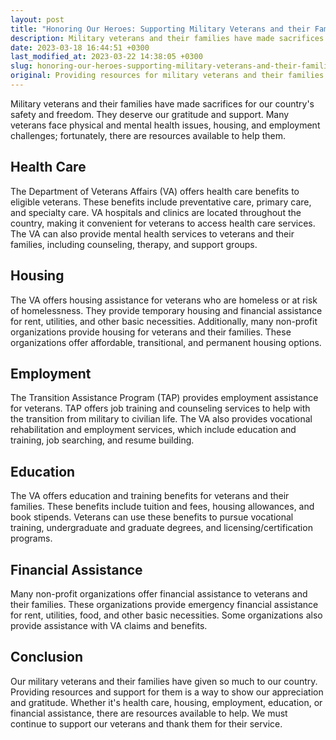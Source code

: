 ```yaml
---
layout: post
title: "Honoring Our Heroes: Supporting Military Veterans and their Families"
description: Military veterans and their families have made sacrifices for our country's safety and freedom. They deserve our gratitude and support. Many veterans face physical and mental health issues, housing, and employment challenges; fortunately, there are resources available to help them.
date: 2023-03-18 16:44:51 +0300
last_modified_at: 2023-03-22 14:38:05 +0300
slug: honoring-our-heroes-supporting-military-veterans-and-their-families-through-donations-and-charitable-contributions
original: Providing resources for military veterans and their families
---
```

Military veterans and their families have made sacrifices for our country's safety and freedom. They deserve our gratitude and support. Many veterans face physical and mental health issues, housing, and employment challenges; fortunately, there are resources available to help them.

## Health Care

The Department of Veterans Affairs (VA) offers health care benefits to eligible veterans. These benefits include preventative care, primary care, and specialty care. VA hospitals and clinics are located throughout the country, making it convenient for veterans to access health care services. The VA can also provide mental health services to veterans and their families, including counseling, therapy, and support groups.

## Housing

The VA offers housing assistance for veterans who are homeless or at risk of homelessness. They provide temporary housing and financial assistance for rent, utilities, and other basic necessities. Additionally, many non-profit organizations provide housing for veterans and their families. These organizations offer affordable, transitional, and permanent housing options.

## Employment

The Transition Assistance Program (TAP) provides employment assistance for veterans. TAP offers job training and counseling services to help with the transition from military to civilian life. The VA also provides vocational rehabilitation and employment services, which include education and training, job searching, and resume building.

## Education

The VA offers education and training benefits for veterans and their families. These benefits include tuition and fees, housing allowances, and book stipends. Veterans can use these benefits to pursue vocational training, undergraduate and graduate degrees, and licensing/certification programs.

## Financial Assistance

Many non-profit organizations offer financial assistance to veterans and their families. These organizations provide emergency financial assistance for rent, utilities, food, and other basic necessities. Some organizations also provide assistance with VA claims and benefits.

## Conclusion

Our military veterans and their families have given so much to our country. Providing resources and support for them is a way to show our appreciation and gratitude. Whether it's health care, housing, employment, education, or financial assistance, there are resources available to help. We must continue to support our veterans and thank them for their service.